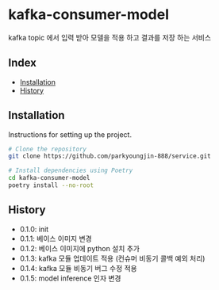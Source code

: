 # kafka-consumer-model

kafka topic 에서 입력 받아 모델을 적용 하고 결과를 저장 하는 서비스

## Index

- [Installation](#installation)
- [History](#History)

## Installation

Instructions for setting up the project.

```bash
# Clone the repository
git clone https://github.com/parkyoungjin-888/service.git

# Install dependencies using Poetry
cd kafka-consumer-model
poetry install --no-root
```

## History
+ 0.1.0: init
+ 0.1.1: 베이스 이미지 변경
+ 0.1.2: 베이스 이미지에 python 설치 추가
+ 0.1.3: kafka 모듈 업데이트 적용 (컨슈머 비동기 콜백 예외 처리)
+ 0.1.4: kafka 모듈 비동기 버그 수정 적용
+ 0.1.5: model inference 인자 변경
